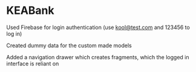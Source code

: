 # KEABank

Used Firebase for login authentication (use kool@test.com and 123456 to log in)

Created dummy data for the custom made models

Added a navigation drawer which creates fragments, which the logged in interface is reliant on
